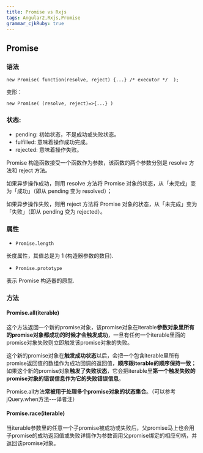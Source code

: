 ```yaml
---
title: Promise vs Rxjs 
tags: Angular2,Rxjs,Promise
grammar_cjkRuby: true
---
```


## Promise
### 语法
```
new Promise( function(resolve, reject) {...} /* executor */  );
```
变形：
```
new Promise( (resolve, reject)=>{...} )
```
### 状态:
- pending: 初始状态，不是成功或失败状态。
- fulfilled: 意味着操作成功完成。
- rejected: 意味着操作失败。

Promise 构造函数接受一个函数作为参数，该函数的两个参数分别是 resolve 方法和 reject 方法。

如果异步操作成功，则用 resolve 方法将 Promise 对象的状态，从「未完成」变为「成功」（即从 pending 变为 resolved）；

如果异步操作失败，则用 reject 方法将 Promise 对象的状态，从「未完成」变为「失败」（即从 pending 变为 rejected）。
### 属性
- ```Promise.length```

长度属性，其值总是为 1 (构造器参数的数目).
- ```Promise.prototype```

表示 Promise 构造器的原型.
### 方法
#### Promise.all(iterable)

这个方法返回一个新的promise对象，该promise对象在iterable**参数对象里所有的promise对象都成功的时候才会触发成功**，一旦有任何一个iterable里面的promise对象失败则立即触发该promise对象的失败。

这个新的promise对象在**触发成功状态**以后，会把一个包含iterable里所有promise返回值的数组作为成功回调的返回值，**顺序跟iterable的顺序保持一致**；如果这个新的promise对象**触发了失败状态**，它会把iterable里**第一个触发失败的promise对象的错误信息作为它的失败错误信息**。

Promise.all方法**常被用于处理多个promise对象的状态集合**。（可以参考jQuery.when方法---译者注）

#### Promise.race(iterable)

当iterable参数里的任意一个子promise被成功或失败后，父promise马上也会用子promise的成功返回值或失败详情作为参数调用父promise绑定的相应句柄，并返回该promise对象。